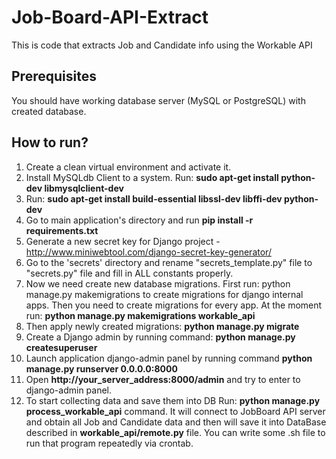 # Job-Board-API-Extract #
This is code that extracts Job and Candidate info using the Workable API

## Prerequisites ##
You should have working database server (MySQL or PostgreSQL) with created database.


## How to run? ##
1. Create a clean virtual environment and activate it.
2. Install MySQLdb Client to a system. 
Run: **sudo apt-get install python-dev libmysqlclient-dev**
3. Run: **sudo apt-get install build-essential libssl-dev libffi-dev python-dev**
4. Go to main application's directory and run **pip install -r requirements.txt**
5. Generate a new secret key for Django project - http://www.miniwebtool.com/django-secret-key-generator/
6. Go to the 'secrets' directory and rename "secrets_template.py" file to "secrets.py" file and fill in ALL constants properly.
7. Now we need create new database migrations. 
First run: python manage.py makemigrations to create migrations for django internal apps. 
Then you need to create migrations for every app. 
At the moment run: **python manage.py makemigrations workable_api**
8. Then apply newly created migrations: **python manage.py migrate**
9. Create a Django admin by running command: **python manage.py createsuperuser**
10. Launch application django-admin panel by running command **python manage.py runserver 0.0.0.0:8000**
11. Open **http://your_server_address:8000/admin** and try to enter to django-admin panel.
12. To start collecting data and save them into DB Run: **python manage.py process_workable_api** command. It will connect
to JobBoard API server and obtain all Job and Candidate data and then will save it into DataBase described in **workable_api/remote.py** file.
You can write some .sh file to run that program repeatedly via crontab.